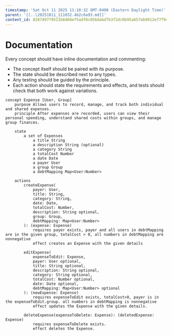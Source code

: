 ```yaml
---
timestamp: 'Sat Oct 11 2025 11:10:32 GMT-0400 (Eastern Daylight Time)'
parent: '[[..\20251011_111032.4b2c6a93.md]]'
content_id: 828749779521b8d68ef5adf0c056dabd7b3f2dc0b95a657eb9912e77f940020f
---
```


# Documentation

Every concept should have inline documentation and commenting:

* The concept itself should be paired with its purpose.
* The state should be described next to any types.
* Any testing should be guided by the principle.
* Each action should state the requirements and effects, and tests should check that both work against variations.

```
concept Expense [User, Group]
    purpose Allows users to record, manage, and track both individual and shared expenses.
    principle After expenses are recorded, users can view their personal spending, understand shared costs within groups, and manage group finances.

    state
        a set of Expenses
            a title String
            a description String (optional)
            a category String
            a totalCost Number
            a date Date
            a payer User
            a group Group
            a debtMapping Map<User:Number>

    actions
        createExpense(
            payer: User,
            title: String,
            category: String,
            date: Date,
            totalCost: Number,
            description: String optional,
            group: Group,
            debtMapping: Map<User:Number>
        ): (expense: Expense)
            requires payer exists, payer and all users in debtMapping are in the given group, totalCost > 0, all numbers in debtMapping are nonnegative
            effect creates an Expense with the given details

        editExpense(
            expenseToEdit: Expense,
            payer: User optional,
            title: String optional,
            description: String optional,
            category: String optional,
            totalCost: Number optional,
            date: Date optional,
            debtMapping: Map<User:Number> optional
        ): (newExpense: Expense)
            requires expenseToEdit exists, totalCost>0, payer is in the expenseToEdit.group. all numbers in debtMapping is nonnegative
            effect updates the Expense with the given details.

        deleteExpense(expenseToDelete: Expense): (deletedExpense: Expense)
            requires expenseToDelete exists.
            effect deletes the Expense.
```
